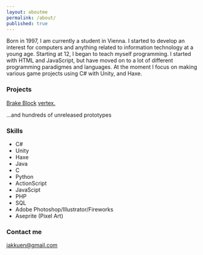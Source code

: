 ```yaml
---
layout: aboutme
permalink: /about/
published: true
---
```

Born in 1997, I am currently a student in Vienna.
I started to develop an interest for computers and anything related to information technology at a young age. Starting at 12, I began to teach myself programming. I started with HTML and JavaScript, but have moved on to a lot of different programming paradigmes and languages. At the moment I focus on making various game projects using C# with Unity, and Haxe.

### Projects
[Brake Block](https://play.google.com/store/apps/details?id=com.louney.brakeblock)
[vertex.](https://helyx.itch.io/vertex)

...and hundreds of unreleased prototypes


### Skills
 - C#
 - Unity
 - Haxe
 - Java
 - C
 - Python
 - ActionScript
 - JavaScipt
 - PHP
 - SQL
 - Adobe Photoshop/Illustrator/Fireworks
 - Aseprite (Pixel Art)

### Contact me

[jakkuen@gmail.com](mailto:jakkuen@gmail.com)
